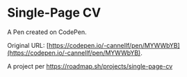 # Single-Page CV

A Pen created on CodePen.

Original URL: [https://codepen.io/-cannellf/pen/MYWWbYB](https://codepen.io/-cannellf/pen/MYWWbYB).

A project per https://roadmap.sh/projects/single-page-cv
